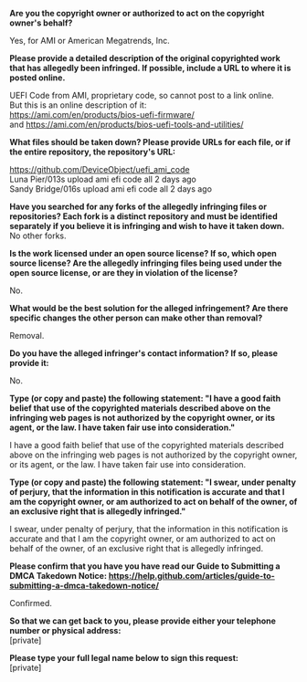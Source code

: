 **Are you the copyright owner or authorized to act on the copyright owner's behalf?**

Yes, for AMI or American Megatrends, Inc.

**Please provide a detailed description of the original copyrighted work that has allegedly been infringed. If possible, include a URL to where it is posted online.**

UEFI Code from AMI, proprietary code, so cannot post to a link online.  
But this is an online description of it:  
https://ami.com/en/products/bios-uefi-firmware/  
and https://ami.com/en/products/bios-uefi-tools-and-utilities/

**What files should be taken down? Please provide URLs for each file, or if the entire repository, the repository's URL:**

https://github.com/DeviceObject/uefi_ami_code  
Luna Pier/013s upload ami efi code all 2 days ago  
Sandy Bridge/016s upload ami efi code all 2 days ago

**Have you searched for any forks of the allegedly infringing files or repositories? Each fork is a distinct repository and must be identified separately if you believe it is infringing and wish to have it taken down.**  
No other forks.

**Is the work licensed under an open source license? If so, which open source license? Are the allegedly infringing files being used under the open source license, or are they in violation of the license?**

No.

**What would be the best solution for the alleged infringement? Are there specific changes the other person can make other than removal?**

Removal.

**Do you have the alleged infringer's contact information? If so, please provide it:**

No.

**Type (or copy and paste) the following statement: "I have a good faith belief that use of the copyrighted materials described above on the infringing web pages is not authorized by the copyright owner, or its agent, or the law. I have taken fair use into consideration."**

I have a good faith belief that use of the copyrighted materials described above on the infringing web pages is not authorized by the copyright owner, or its agent, or the law. I have taken fair use into consideration.

**Type (or copy and paste) the following statement: "I swear, under penalty of perjury, that the information in this notification is accurate and that I am the copyright owner, or am authorized to act on behalf of the owner, of an exclusive right that is allegedly infringed."**

I swear, under penalty of perjury, that the information in this notification is accurate and that I am the copyright owner, or am authorized to act on behalf of the owner, of an exclusive right that is allegedly infringed.

**Please confirm that you have you have read our Guide to Submitting a DMCA Takedown Notice: https://help.github.com/articles/guide-to-submitting-a-dmca-takedown-notice/**

Confirmed.

**So that we can get back to you, please provide either your telephone number or physical address:**  
[private]

**Please type your full legal name below to sign this request:**  
[private]

